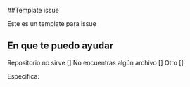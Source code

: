##Template issue

Este es un template para issue

## En que te puedo ayudar
Repositorio no sirve []
No encuentras algún archivo []
Otro []

Especifica:
